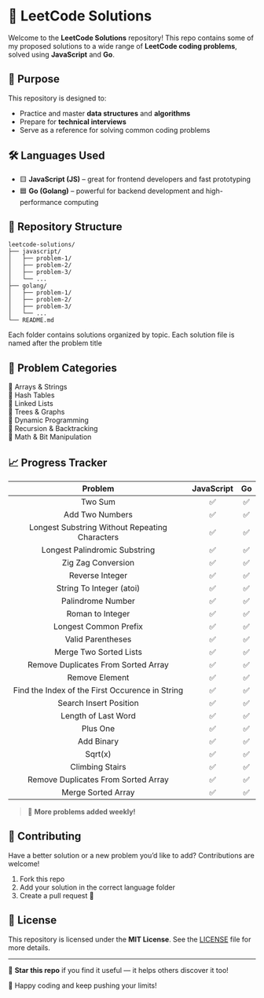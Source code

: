 # 🧠 LeetCode Solutions

Welcome to the **LeetCode Solutions** repository! This repo contains some of my proposed solutions to a wide range of **LeetCode coding problems**, solved using **JavaScript** and **Go**.

## 🚀 Purpose

This repository is designed to:
- Practice and master **data structures** and **algorithms**
- Prepare for **technical interviews**
- Serve as a reference for solving common coding problems

## 🛠️ Languages Used

- 🟨 **JavaScript (JS)** – great for frontend developers and fast prototyping
- 🟦 **Go (Golang)** – powerful for backend development and high-performance computing

## 📂 Repository Structure

```
leetcode-solutions/
├── javascript/
│   ├── problem-1/
│   ├── problem-2/
│   ├── problem-3/
│   └── ...
├── golang/
│   ├── problem-1/
│   ├── problem-2/
│   ├── problem-3/
│   └── ...
└── README.md
```

Each folder contains solutions organized by topic. Each solution file is named after the problem title 
<!-- and includes:
- ✅ Problem description
- ✅ Time and space complexity
- ✅ Clear and concise code
- ✅ Comments explaining the logic -->

## 🧩 Problem Categories

🔹 Arrays & Strings  
🔹 Hash Tables  
🔹 Linked Lists  
🔹 Trees & Graphs  
🔹 Dynamic Programming  
🔹 Recursion & Backtracking  
🔹 Math & Bit Manipulation  

## 📈 Progress Tracker


|                   **Problem**                   | **JavaScript** | **Go** |
|:-----------------------------------------------:|:--------------:|:------:|
|                     Two Sum                     |        ✅       |    ✅   |
|                 Add Two Numbers                 |        ✅       |    ✅   |
|  Longest Substring Without Repeating Characters |        ✅       |    ✅   |
|          Longest Palindromic Substring          |        ✅       |    ✅   |
|                Zig Zag Conversion               |        ✅       |    ✅   |
|                 Reverse Integer                 |        ✅       |    ✅   |
|             String To Integer (atoi)            |        ✅       |    ✅   |
|                Palindrome Number                |        ✅       |    ✅   |
|                 Roman to Integer                |        ✅       |    ✅   |
|              Longest Common Prefix              |        ✅       |    ✅   |
|                Valid Parentheses                |        ✅       |    ✅   |
|              Merge Two Sorted Lists             |        ✅       |    ✅   |
|       Remove Duplicates From Sorted Array       |        ✅       |    ✅   |
|                  Remove Element                 |        ✅       |    ✅   |
| Find the Index of the First Occurence in String |        ✅       |    ✅   |
|              Search Insert Position             |        ✅       |    ✅   |
|               Length of Last Word               |        ✅       |    ✅   |
|                     Plus One                    |        ✅       |    ✅   |
|                    Add Binary                   |        ✅       |    ✅   |
|                     Sqrt(x)                     |        ✅       |    ✅   |
|                 Climbing Stairs                 |        ✅       |    ✅   |
|       Remove Duplicates From Sorted Array       |        ✅       |    ✅   |
|                Merge Sorted Array               |        ✅       |    ✅   |

> 🧠 **More problems added weekly!**

## 🤝 Contributing

Have a better solution or a new problem you’d like to add? Contributions are welcome!

1. Fork this repo
2. Add your solution in the correct language folder
3. Create a pull request 🚀

## 📄 License

This repository is licensed under the **MIT License**. See the [LICENSE](LICENSE) file for more details.

---

🌟 **Star this repo** if you find it useful — it helps others discover it too!

💬 Happy coding and keep pushing your limits!
